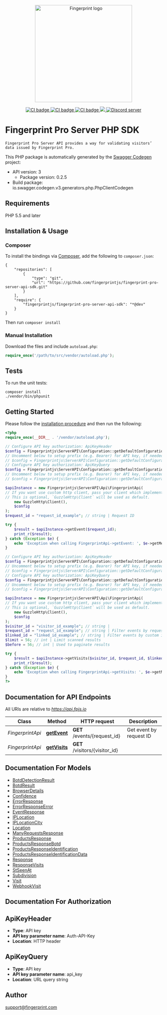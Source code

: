 <p align="center">
    <a href="https://fingerprint.com">
        <picture>
            <source media="(prefers-color-scheme: dark)" srcset="https://fingerprint.com/img/company-logos/footer-logo.svg" />
            <source media="(prefers-color-scheme: light)" srcset="https://fingerprint.com/img/company-logos/header-logo.svg" />
            <img src="https://fingerprint.com/img/company-logos/header-logo.svg" alt="Fingerprint logo" width="312px" />
        </picture>
    </a>
</p>
<p align="center">
    <a href="https://github.com/fingerprintjs/fingerprint-pro-server-api-php-sdk/actions/workflows/release.yml">
        <img src="https://github.com/fingerprintjs/fingerprint-pro-server-api-php-sdk/actions/workflows/release.yml/badge.svg" alt="CI badge" />
    </a>
    <a href="https://github.com/fingerprintjs/fingerprint-pro-server-api-php-sdk/actions/workflows/test.yml">
        <img src="https://github.com/fingerprintjs/fingerprint-pro-server-api-php-sdk/actions/workflows/test.yml/badge.svg" alt="CI badge" />
    </a>
    <a href="https://github.com/fingerprintjs/fingerprint-pro-server-api-php-sdk/actions/workflows/functional.yml">
        <img src="https://github.com/fingerprintjs/fingerprint-pro-server-api-php-sdk/actions/workflows/functional.yml/badge.svg" alt="CI badge" />
    </a>
    <a href="https://opensource.org/licenses/MIT">
        <img src="https://img.shields.io/:license-mit-blue.svg?style=flat"/>
    </a>
    <a href="https://discord.gg/39EpE2neBg">
        <img src="https://img.shields.io/discord/852099967190433792?style=logo&label=Discord&logo=Discord&logoColor=white" alt="Discord server">
    </a>
</p>

# Fingerprint Pro Server PHP SDK
    Fingerprint Pro Server API provides a way for validating visitors’ data issued by Fingerprint Pro.

This PHP package is automatically generated by the [Swagger Codegen](https://github.com/swagger-api/swagger-codegen) project:

- API version: 3
    - Package version: 0.2.5
- Build package: io.swagger.codegen.v3.generators.php.PhpClientCodegen

## Requirements

PHP 5.5 and later

## Installation & Usage
### Composer

To install the bindings via [Composer](http://getcomposer.org/), add the following to `composer.json`:

```
{
    "repositories": [
        {
            "type": "git",
            "url": "https://github.com/fingerprintjs/fingerprint-pro-server-api-sdk.git"
        }
    ],
    "require": {
        "fingerprintjs/fingerprint-pro-server-api-sdk": "*@dev"
    }
}
```

Then run `composer install`

### Manual Installation

Download the files and include `autoload.php`:

```php
require_once('/path/to/src/vendor/autoload.php');
```

## Tests

To run the unit tests:

```
composer install
./vendor/bin/phpunit
```

## Getting Started

Please follow the [installation procedure](#installation--usage) and then run the following:

```php
<?php
require_once(__DIR__ . '/vendor/autoload.php');

// Configure API key authorization: ApiKeyHeader
$config = Fingerprintjs\ServerAPI\Configuration::getDefaultConfiguration()->setApiKey('Auth-API-Key', 'YOUR_API_KEY');
// Uncomment below to setup prefix (e.g. Bearer) for API key, if needed
// $config = Fingerprintjs\ServerAPI\Configuration::getDefaultConfiguration()->setApiKeyPrefix('Auth-API-Key', 'Bearer');
// Configure API key authorization: ApiKeyQuery
$config = Fingerprintjs\ServerAPI\Configuration::getDefaultConfiguration()->setApiKey('api_key', 'YOUR_API_KEY');
// Uncomment below to setup prefix (e.g. Bearer) for API key, if needed
// $config = Fingerprintjs\ServerAPI\Configuration::getDefaultConfiguration()->setApiKeyPrefix('api_key', 'Bearer');

$apiInstance = new Fingerprintjs\ServerAPI\Api\FingerprintApi(
// If you want use custom http client, pass your client which implements `GuzzleHttp\ClientInterface`.
// This is optional, `GuzzleHttp\Client` will be used as default.
    new GuzzleHttp\Client(),
    $config
);
$request_id = "request_id_example"; // string | Request ID

try {
    $result = $apiInstance->getEvent($request_id);
    print_r($result);
} catch (Exception $e) {
    echo 'Exception when calling FingerprintApi->getEvent: ', $e->getMessage(), PHP_EOL;
}

// Configure API key authorization: ApiKeyHeader
$config = Fingerprintjs\ServerAPI\Configuration::getDefaultConfiguration()->setApiKey('Auth-API-Key', 'YOUR_API_KEY');
// Uncomment below to setup prefix (e.g. Bearer) for API key, if needed
// $config = Fingerprintjs\ServerAPI\Configuration::getDefaultConfiguration()->setApiKeyPrefix('Auth-API-Key', 'Bearer');
// Configure API key authorization: ApiKeyQuery
$config = Fingerprintjs\ServerAPI\Configuration::getDefaultConfiguration()->setApiKey('api_key', 'YOUR_API_KEY');
// Uncomment below to setup prefix (e.g. Bearer) for API key, if needed
// $config = Fingerprintjs\ServerAPI\Configuration::getDefaultConfiguration()->setApiKeyPrefix('api_key', 'Bearer');

$apiInstance = new Fingerprintjs\ServerAPI\Api\FingerprintApi(
// If you want use custom http client, pass your client which implements `GuzzleHttp\ClientInterface`.
// This is optional, `GuzzleHttp\Client` will be used as default.
    new GuzzleHttp\Client(),
    $config
);
$visitor_id = "visitor_id_example"; // string | 
$request_id = "request_id_example"; // string | Filter events by requestId
$linked_id = "linked_id_example"; // string | Filter events by custom identifier
$limit = 56; // int | Limit scanned results
$before = 56; // int | Used to paginate results

try {
    $result = $apiInstance->getVisits($visitor_id, $request_id, $linked_id, $limit, $before);
    print_r($result);
} catch (Exception $e) {
    echo 'Exception when calling FingerprintApi->getVisits: ', $e->getMessage(), PHP_EOL;
}
?>
```

## Documentation for API Endpoints

All URIs are relative to *https://api.fpjs.io*

Class | Method | HTTP request | Description
------------ | ------------- | ------------- | -------------
*FingerprintApi* | [**getEvent**](docs/Api/FingerprintApi.md#getevent) | **GET** /events/{request_id} | Get event by request ID
*FingerprintApi* | [**getVisits**](docs/Api/FingerprintApi.md#getvisits) | **GET** /visitors/{visitor_id} | 

## Documentation For Models

 - [BotdDetectionResult](docs/Model/BotdDetectionResult.md)
 - [BotdResult](docs/Model/BotdResult.md)
 - [BrowserDetails](docs/Model/BrowserDetails.md)
 - [Confidence](docs/Model/Confidence.md)
 - [ErrorResponse](docs/Model/ErrorResponse.md)
 - [ErrorResponseError](docs/Model/ErrorResponseError.md)
 - [EventResponse](docs/Model/EventResponse.md)
 - [IPLocation](docs/Model/IPLocation.md)
 - [IPLocationCity](docs/Model/IPLocationCity.md)
 - [Location](docs/Model/Location.md)
 - [ManyRequestsResponse](docs/Model/ManyRequestsResponse.md)
 - [ProductsResponse](docs/Model/ProductsResponse.md)
 - [ProductsResponseBotd](docs/Model/ProductsResponseBotd.md)
 - [ProductsResponseIdentification](docs/Model/ProductsResponseIdentification.md)
 - [ProductsResponseIdentificationData](docs/Model/ProductsResponseIdentificationData.md)
 - [Response](docs/Model/Response.md)
 - [ResponseVisits](docs/Model/ResponseVisits.md)
 - [StSeenAt](docs/Model/StSeenAt.md)
 - [Subdivision](docs/Model/Subdivision.md)
 - [Visit](docs/Model/Visit.md)
 - [WebhookVisit](docs/Model/WebhookVisit.md)

## Documentation For Authorization


## ApiKeyHeader

- **Type**: API key
- **API key parameter name**: Auth-API-Key
- **Location**: HTTP header

## ApiKeyQuery

- **Type**: API key
- **API key parameter name**: api_key
- **Location**: URL query string


## Author

support@fingerprint.com

